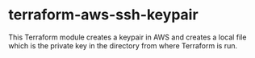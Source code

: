 # terraform-aws-ssh-keypair
This Terraform module creates a keypair in AWS and creates a local file which is the private key in the directory from where Terraform is run.
